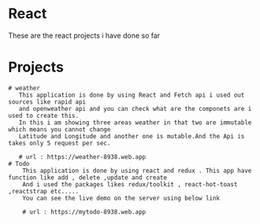 # React
These are the react projects i have done so far

# Projects

    # weather
       This application is done by using React and Fetch api i used out sources like rapid api 
       and openweather api and you can check what are the componets are i used to create this. 
       In this i am showing three areas weather in that two are immutable which means you cannot change 
       Latitude and Longitude and another one is mutable.And the Api is takes only 5 request per sec.
       
       # url : https://weather-8938.web.app
    # Todo
        This application is done by using react and redux . This app have function like add , delete ,update and create 
        And i used the packages likes redux/toolkit , react-hot-toast ,reactstrap etc.....
        You can see the live demo on the server using below link

        # url : https://mytodo-8938.web.app 
